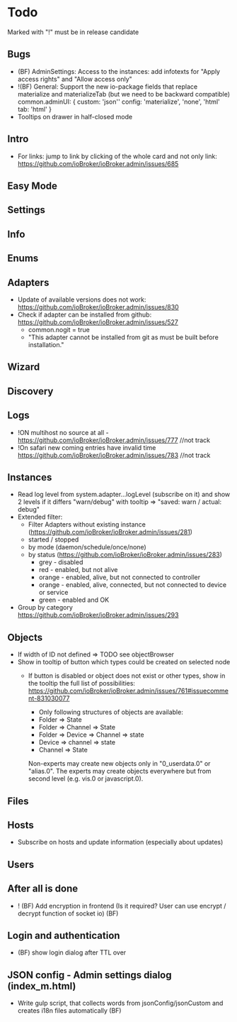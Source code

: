 # Todo

Marked with "!" must be in release candidate

## Bugs
- (BF) AdminSettings: Access to the instances: add infotexts for "Apply access rights" and "Allow access only"
- !(BF) General: Support the new io-package fields that replace materialize and materializeTab (but we need to be backward compatible)
  common.adminUI: {
    custom: 'json''
    config: 'materialize', 'none', 'html'
    tab: 'html'
  }
- Tooltips on drawer in half-closed mode  

## Intro
- For links: jump to link by clicking of the whole card and not only link: https://github.com/ioBroker/ioBroker.admin/issues/685

## Easy Mode

## Settings

## Info

## Enums

## Adapters
- Update of available versions does not work: https://github.com/ioBroker/ioBroker.admin/issues/830
- Check if adapter can be installed from github: https://github.com/ioBroker/ioBroker.admin/issues/527
  - common.nogit = true
  - "This adapter cannot be installed from git as must be built before installation."

## Wizard

## Discovery
## Logs
- !ON multihost no source at all - https://github.com/ioBroker/ioBroker.admin/issues/777 //not track
- !On safari new coming entries have invalid time https://github.com/ioBroker/ioBroker.admin/issues/783 //not track

## Instances
- Read log level from system.adapter.<adaptername>.<instance>.logLevel (subscribe on it) and show 2 levels if it differs "warn/debug" with tooltip => "saved: warn / actual: debug" 
- Extended filter: 
  - Filter Adapters without existing instance (https://github.com/ioBroker/ioBroker.admin/issues/281)
  - started / stopped
  - by mode (daemon/schedule/once/none)
  - by status (https://github.com/ioBroker/ioBroker.admin/issues/283)
      - grey - disabled
      - red - enabled, but not alive
      - orange - enabled, alive, but not connected to controller
      - orange - enabled, alive, connected, but not connected to device or service
      - green - enabled and OK
- Group by category https://github.com/ioBroker/ioBroker.admin/issues/293

## Objects
- If width of ID not defined => TODO see objectBrowser
- Show in tooltip of button which types could be created on selected node
  - If button is disabled or object does not exist or other types, show in the tooltip the full list of possibilities: https://github.com/ioBroker/ioBroker.admin/issues/761#issuecomment-831030077
    - Only following structures of objects are available:
    - Folder => State
    - Folder => Channel => State
    - Folder => Device => Channel => state
    - Device => channel => state
    - Channel => State

    Non-experts may create new objects only in "0_userdata.0" or "alias.0".
    The experts may create objects everywhere but from second level (e.g. vis.0 or javascript.0).
    
## Files

## Hosts
- Subscribe on hosts and update information (especially about updates)

## Users

## After all is done
- ! (BF) Add encryption in frontend (Is it required? User can use encrypt / decrypt function of socket io) (BF)

## Login and authentication
- (BF) show login dialog after TTL over

## JSON config - Admin settings dialog (index_m.html)
- Write gulp script, that collects words from jsonConfig/jsonCustom and creates i18n files automatically (BF)